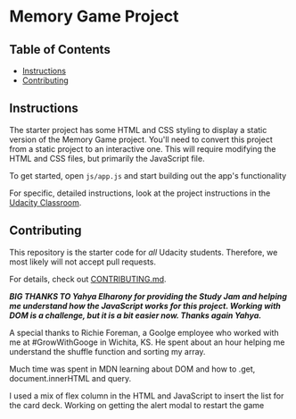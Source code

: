 # Memory Game Project

## Table of Contents

* [Instructions](#instructions)
* [Contributing](#contributing)

## Instructions

The starter project has some HTML and CSS styling to display a static version of the Memory Game project. You'll need to convert this project from a static project to an interactive one. This will require modifying the HTML and CSS files, but primarily the JavaScript file.

To get started, open `js/app.js` and start building out the app's functionality

For specific, detailed instructions, look at the project instructions in the [Udacity Classroom](https://classroom.udacity.com/me).

## Contributing

This repository is the starter code for _all_ Udacity students. Therefore, we most likely will not accept pull requests.

For details, check out [CONTRIBUTING.md](CONTRIBUTING.md).


***BIG THANKS TO Yahya Elharony for providing the Study Jam and helping me understand how the JavaScript works for this project. Working with DOM is a challenge, but it is a bit easier now. Thanks again Yahya.***

A special thanks to Richie Foreman, a Goolge employee who worked with me at #GrowWithGooge in Wichita, KS. He spent about an hour helping me understand the shuffle function and sorting my array.

Much time was spent in MDN learning about DOM and how to .get, document.innerHTML and query.

I used a mix of flex column in the HTML and JavaScript to insert the list for the card deck. Working on getting the alert modal to restart the game